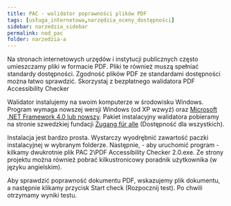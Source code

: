 ```yaml
---
title: PAC - walidator poprawności plików PDF
tags: [usługa_internetowa,narzędzia_oceny_dostępności]
sidebar: narzedzia_sidebar
permalink: nod_pac
folder: narzedzia-a
---
```

 

Na stronach internetowych urzędów i instytucji publicznych często umieszczamy pliki w formacie PDF. Pliki te również muszą spełniać standardy dostępności. Zgodność plików PDF ze standardami dostępności można łatwo sprawdzić. Skorzystaj z bezpłatnego walidatora PDF Accessibility Checker

Walidator instalujemy na swoim komputerze w środowisku Windows. Program wymaga nowszej wersji Windows (od XP wzwyż) oraz [Microsoft .NET Framework 4.0 lub nowszy](http://www.microsoft.com/en-us/download/details.aspx?id=17851). Pakiet instalacyjny walidatora pobieramy na stronie szwedzkiej fundacji [Zugang für alle](https://www.access-for-all.ch/en/pdf-lab/pdf-accessibility-checker-pac.html) (Dostępność dla wszystkich).

Instalacja jest bardzo prosta. Wystarczy wyodrębnić zawartość paczki instalacyjnej w wybranym folderze. Następnie, - aby uruchomić program - kilkamy dwukrotnie plik PAC 2\PDF Accessibility Checker 2.0.exe. Ze strony projektu można również pobrać kilkustronicowy poradnik użytkownika (w języku angielskim).

Aby sprawdzić poprawność dokumentu PDF, wskazujemy plik dokumentu, a następnie klikamy przycisk Start check (Rozpocznij test). Po chwili otrzymamy wyniki testu.